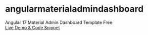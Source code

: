 # angularmaterialadmindashboard
Angular 17 Material Admin Dashboard Template Free<br>
[Live Demo & Code Snippet
](https://therichpost.com/angular-17-material-admin-dashboard-template-free/)
